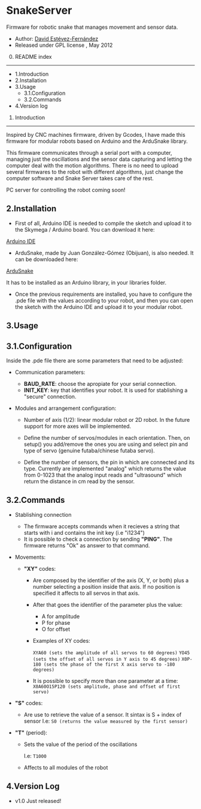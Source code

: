 
SnakeServer
===================================================================

Firmware for robotic snake that manages movement and sensor data.


 * Author: [David Estévez-Fernández](http://github.com/David-Estevez)
 * Released under GPL license , May 2012


0. README index
---------------------------------------------------------------------
 * 1.Introduction
 * 2.Installation
 * 3.Usage
	* 3.1.Configuration
	* 3.2.Commands
 * 4.Version log


1. Introduction
----------------------------------------------------------------------
Inspired by CNC machines firmware, driven by Gcodes, I have made this
firmware for modular robots based on Arduino and the ArduSnake library.

This firmware communicates through a serial port with a computer, 
managing just the oscillations and the sensor data capturing and 
letting the computer deal with the motion algorithms. There is no need
to upload several firmwares to the robot with different algorithms, 
just change the computer software and Snake Server takes care of the rest.

PC server for controlling the robot coming soon!

2.Installation
------------------------------------------------------------------------
* First of all, Arduino IDE is needed to compile the sketch and upload it 
to the Skymega / Arduino board. You can download it here:

[Arduino IDE](http://arduino.cc/hu/Main/Software)

* ArduSnake, made by Juan González-Gómez (Obijuan), is also needed. It can
be downloaded here:

[ArduSnake](http://github.com/Obijuan/ArduSnake)

It has to be installed as an Arduino library, in your libraries folder.

* Once the previous requirements are installed, you have to configure the
.pde file with the values according to your robot, and then you can open
the sketch with the Arduino IDE and upload it to your modular robot.

3.Usage
------------------------------------------------------------------------
3.1.Configuration
-------------------

Inside the .pde file there are some parameters that need to be adjusted:

- Communication parameters:
	* **BAUD_RATE**: choose the apropiate for your serial connection.
	* **INIT_KEY**: key that identifies your robot. It is used for stablishing a
"secure" connection.


- Modules and arrangement configuration:
	* Number of axis (1/2): linear modular robot or 2D robot. In the future
support for more axes will be implemented. 

	* Define the number of servos/modules in each orientation. Then,
on setup() you add/remove the ones you are using and select pin and type 
of servo (genuine futaba/chinese futaba servo).

	* Define the number of sensors, the pin in which are connected and its
type. Currently are implemented "analog" which returns the value from
0-1023 that the analog input reads and "ultrasound" which return the 
distance in cm read by the sensor.

3.2.Commands
--------------------

- Stablishing connection
	* The firmware accepts commands when it recieves a string that starts with
i and contains the init key (i.e "i1234")
	* It is possible to check a connection by sending **"PING"**. The firmware 
returns "Ok" as answer to that command.

- Movements:

	- **"XY"** codes:
		* Are composed by the identifier of the axis (X, Y, or both) plus a number
selecting a position inside that axis. If no position is specified it
affects to all servos in that axis.

		* After that goes the identifier of the parameter plus the value:

			* A for amplitude
			* P for phase
			* O for offset

		* Examples of XY codes:

			`XYA60 (sets the amplitude of all servos to 60 degrees)`
			`YO45 (sets the offset of all servos in Y axis to 45 degrees)`
			`X0P-180 (sets the phase of the first X axis servo to -180 degrees)`

		* It is possible to specify more than one parameter at a time:
			`X0A60O15P120 (sets amplitude, phase and offset of first servo)`

- **"S"** codes:
	* Are use to retrieve the value of a sensor. It sintax is S + index of sensor
	I.e:
	`S0 (returns the value measured by the first sensor)`

- **"T"** (period):
	* Sets the value of the period of the oscillations

		I.e:
		`T1000`

	* Affects to all modules of the robot
  
4.Version Log
------------------------------------------------------------------------

* v1.0 Just released!

